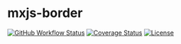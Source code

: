 # mxjs-border

[![GitHub Workflow Status](https://img.shields.io/github/actions/workflow/status/miaoxing/mxjs-border/build.yml?style=flat-square)](https://github.com/miaoxing/mxjs-border/actions)
[![Coverage Status](https://img.shields.io/coveralls/miaoxing/mxjs-border.svg?style=flat-square)](https://coveralls.io/r/miaoxing/mxjs-border)
[![License](http://img.shields.io/badge/license-MIT-brightgreen.svg?style=flat-square)](http://www.opensource.org/licenses/MIT)
